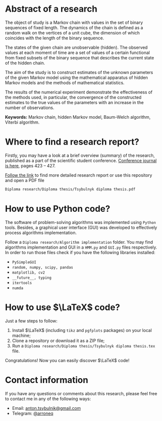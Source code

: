 # Abstract of a research

The object of study is a Markov chain with values in the set of binary sequences of fixed length. The dynamics of the chain is defined as a random walk on the vertices of a unit cube, the dimension of which coincides with the length of the binary sequence. 

The states of the given chain are unobservable (hidden). The observed values at each moment of time are a set of values of a certain functional from fixed subsets of the binary sequence that describes the current state of the hidden chain.

The aim of the study is to construct estimates of the unknown parameters of the given Markov model using the mathematical apparatus of hidden Markov models and the methods of mathematical statistics. 

The results of the numerical experiment demonstrate the effectiveness of the methods used, in particular, the convergence of the constructed estimates to the true values of the parameters with an increase in the number of observations.

**Keywords:** Markov chain, hidden Markov model, Baum-Welch algorithm, Viterbi algorithm.

# Where to find a research report?

Firstly, you may have a look at a brief overview (summary) of the research, published as a part of the scientific student conference. [Conference journal is here](http://conf.ipt.kpi.ua/%d0%b7%d0%b0%d0%b3%d0%b0%d0%bb%d1%8c%d0%bd%d0%b0-%d1%96%d0%bd%d1%84%d0%be%d1%80%d0%bc%d0%b0%d1%86%d1%96%d1%8f/%d0%b0%d1%80%d1%85%d1%96%d0%b2-%d0%ba%d0%be%d0%bd%d1%84%d0%b5%d1%80%d0%b5%d0%bd%d1%86%d1%96%d1%97/2023-%d1%80%d1%96%d0%ba/), pages 423 – 427.

[Follow the link](https://drive.google.com/file/d/11txpspvtedQJkazCzVKkZDroVRFYID14/view) to find more detailed research report or use this repository and open a PDF file 

```bash
Diploma research/Diploma thesis/Tsybulnyk diploma thesis.pdf
```

# How to use Python code?

The software of problem-solving algorithms was implemented using ```Python``` tools. Besides, a graphical user interface (GUI) was developed to effectively process algorithms implementation. 

Follow a ```Diploma research/Algorithm implementation``` folder. You may find algorithms implementation and GUI in a ```HMM.py``` and ```GUI.py``` files respectively. In order to run those files check if you have the following libraries installed:

- ```PySimpleGUI```
- ```random, numpy, scipy, pandas```
- ```matplotlib, cv2```
- ```__future__, typing``` 
- ```itertools```
- ```numda```

# How to use $\LaTeX$ code?

Just a few steps to follow:
1. Install $\LaTeX$ (including ```tikz``` and ```pgfplots``` packages) on your local machine;
2. Clone a repository or download it as a ZIP file;
3. Run a ```Diploma research/Diploma thesis/Tsybulnyk diploma thesis.tex``` file.

Congratulations! Now you can easily discover $\LaTeX$ code!

# Contact information

If you have any questions or comments about this research, please feel free to contact me in any of the following ways:

- Email: [anton.tsybulnik@gmail.com](mailto:anton.tsybulnik@gmail.com)
- Telegram: [@arroneq](https://t.me/arroneq)